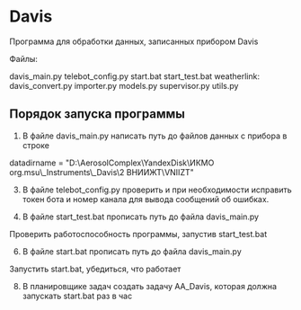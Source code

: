 # Davis

Программа для обработки данных, записанных прибором Davis

Файлы:

  davis_main.py
  telebot_config.py
  start.bat
  start_test.bat
  weatherlink:
      davis_convert.py
      importer.py
      models.py
      supervisor.py
      utils.py

Порядок запуска программы
--------------------------
1. В файле davis_main.py написать путь до файлов данных с прибора в строке
   
datadirname = "D:\\AerosolComplex\\YandexDisk\\ИКМО org.msu\\_Instruments\\_Davis\\2 ВНИИЖТ\\VNIIZT"

3. В файле telebot_config.py проверить и при необходимости исправить токен бота и номер канала для вывода сообщений об ошибках.

4. В файле start_test.bat прописать путь до файла davis_main.py
   
Проверить работоспособность программы, запустив start_test.bat

6. В файле start.bat прописать путь до файла davis_main.py
   
Запустить start.bat, убедиться, что работает

8. В планировщике задач создать задачу AA_Davis, которая должна запускать start.bat раз в час
